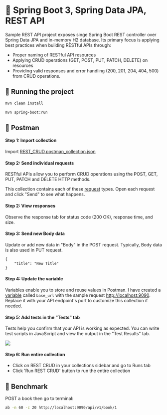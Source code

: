 # 🚀 Spring Boot 3, Spring Data JPA, REST API

Sample REST API project exposes singe Spring Boot REST controller over Spring Data JPA and in-memory H2 database.
Its primary focus is applying best practices when building RESTful APIs through:

- Proper naming of RESTful API resources 
- Applying CRUD operations (GET, POST, PUT, PATCH, DELETE) on resources
- Providing valid responses and error handling (200, 201, 204, 404, 500) from CRUD operations.

## 🔖 **Running the project**
```bash
mvn clean install
```
```bash
mvn spring-boot:run
```

## 🔖 **Postman**

#### **Step 1: Import collection**

Import  [REST_CRUD.postman_collection.json](REST_CRUD.postman_collection.json)

#### **Step 2: Send individual requests**

RESTful APIs allow you to perform CRUD operations using the POST, GET, PUT, PATCH and DELETE HTTP methods.

This collection contains each of these [request](https://learning.postman.com/docs/sending-requests/requests/) types. Open each request and click "Send" to see what happens.

#### **Step 2: View responses**

Observe the response tab for status code (200 OK), response time, and size.

#### **Step 3: Send new Body data**

Update or add new data in "Body" in the POST request. Typically, Body data is also used in PUT request.

```
{
    "title": "New Title"
}

 ```

#### **Step 4: Update the variable**

Variables enable you to store and reuse values in Postman. I have created a [variable](https://learning.postman.com/docs/sending-requests/variables/) called `base_url` with the sample request [http://localhost:9090](http://localhost:9090). Replace it with your API endpoint's port to customize this collection if needed.

#### **Step 5: Add tests in the "Tests" tab**

Tests help you confirm that your API is working as expected. You can write test scripts in JavaScript and view the output in the "Test Results" tab.

<img src="https://content.pstmn.io/b5f280a7-4b09-48ec-857f-0a7ed99d7ef8/U2NyZWVuc2hvdCAyMDIzLTAzLTI3IGF0IDkuNDcuMjggUE0ucG5n">

#### **Step 6: Run entire collection**

- Click on REST CRUD in your collections sidebar and go to Runs tab
- Click 'Run REST CRUD' button to run the entire collection

## 🔖 **Benchmark**

POST a book then go to terminal:

```bash
ab -n 60 -c 20 http://localhost:9090/api/v1/book/1
```